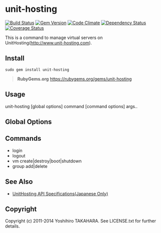 unit-hosting
=============

[![Build Status](https://travis-ci.org/tumf/unit-hosting.png?branch=master)](https://travis-ci.org/tumf/unit-hosting)
[![Gem Version](https://badge.fury.io/rb/unit-hosting.png)](http://badge.fury.io/rb/unit-hosting)
[![Code Climate](https://codeclimate.com/github/tumf/unit-hosting.png)](https://codeclimate.com/github/tumf/unit-hosting)
[![Dependency Status](https://gemnasium.com/tumf/unit-hosting.png)](https://gemnasium.com/tumf/unit-hosting)
[![Coverage Status](https://coveralls.io/repos/tumf/unit-hosting/badge.png)](https://coveralls.io/r/tumf/unit-hosting)

This is a command to manage virtual servers on UnitHosting(http://www.unit-hosting.com).

Install
-------

    sudo gem install unit-hosting
 
 > **RubyGems.org**
 > https://rubygems.org/gems/unit-hosting

Usage
-----

 unit-hosting [global options] command [command options] args..

Global Options
---------------


Commands
--------

* login
* logout
* vm create|destroy|boot|shutdown
* group add|delete

See Also
--------

* [UnitHosting API Specifications(Japanese Only)](http://blog.unit-hosting.com/doc/api-spec)

Copyright
---------

Copyright (c) 2011-2014 Yoshihiro TAKAHARA. See LICENSE.txt for further details.
